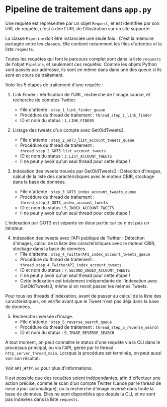 # Pipeline de traitement dans `app.py`

Une requête est représentée par un objet `Request`, et est identifiée par son URL de requête, c'est à dire l'URL de l'illustration sur un site supporté.

La classe `Pipeline` doit être instanciée une seule fois : C'est la mémoire partagée entre les classes. Elle contient notamment les files d'attentes et la liste `requests`.

Toutes les requêtes qui font le parcours complet sont dans la liste `requests` de l'objet `Pipeline`, et seulement ces requêtes. Comme les objets Python sont passés par addresse, ils sont en même dans dans une des queue si ils sont en cours de traitement.

Voici les 5 étapes de traitement d'une requête :

1. Link Finder : Vérification de l'URL, recherche de l'image source, et recherche de comptes Twitter.
   * File d'attente : `step_1_link_finder_queue`
   * Procédure du thread de traitement : `thread_step_1_link_finder`
   * ID et nom du status : `1`, `LINK_FINDER`

2. Listage des tweets d'un compte avec GetOldTweets3.
   * File d'attente : `step_2_GOT3_list_account_tweets_queue`
   * Procédure du thread de traitement : `thread_step_2_GOT3_list_account_tweets`
   * ID et nom du status : `3`, `LIST_ACCOUNT_TWEETS`
   * Il ne peut y avoir qu'un seul thread pour cette étape !

3. Indexation des tweets trouvés par GetOldTweets3 : Détection d'images, calcul de la liste des caractéristiques avec le moteur CBIR, stockage dans la base de données.
   * File d'attente : `step_3_GOT3_index_account_tweets_queue`
   * Procédure du thread de traitement : `thread_step_3_GOT3_index_account_tweets`
   * ID et nom du status : `5`, `INDEX_ACCOUNT_TWEETS`
   * Il ne peut y avoir qu'un seul thread pour cette étape !

L'indexation par GOT3 est séparée en deux partie car ce n'est pas un itérateur.

4. Indexation des tweets avec l'API publique de Twitter : Détection d'images, calcul de la liste des caractéristiques avec le moteur CBIR, stockage dans la base de données.
   * File d'attente : `step_4_TwitterAPI_index_account_tweets_queue`
   * Procédure du thread de traitement : `thread_step_4_TwitterAPI_index_account_tweets`
   * ID et nom du status : `7`, `SECOND_INDEX_ACCOUNT_TWEETS`
   * Il ne peut y avoir qu'un seul thread pour cette étape !
   * Cette indexation est totalement indépendante de l'indexation avec GetOldTweets3, même si on revoit passer les mêmes Tweets.

Pour tous les threads d'indexation, avant de passer au calcul de la liste des caractéristiques, on vérifie avant que le Tweet n'est pas déjà dans la base de données.

5. Recherche inversée d'image.
   * File d'attente : `step_5_reverse_search_queue`
   * Procédure du thread de traitement : `thread_step_5_reverse_search`
   * ID et nom du status : `9`, `IMAGE_REVERSE_SEARCH`

A tout moment, on peut connaitre le status d'une requête via la CLI dans le processus principal, ou via l'API, gérée par le thread `http_server_thread_main`.
Lorsque la procédure est terminée, on peut aussi voir son résultat.

Voir `API_HTTP.md` pour plus d'informations.

Il est possible que des requêtes soient indépendantes, afin d'effectuer une action précise, comme le scan d'un compte Twitter (Lancé par le thread de mise à jour automatique), ou la recherche d'image inversé dans toute la base de données. Elles ne sont disponibles que depuis la CLI, et ne sont pas indexées dans la liste `requests`.
